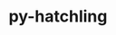---
title: "py-hatchling"
layout: cache
categories: [package, develop-2023-05-14]
meta: {"versions": ["1.14.0"], "compilers": ["gcc@=11.1.0", "gcc@=11.3.0", "gcc@=7.3.1", "gcc@=7.5.0"], "oss": ["amzn2", "ubuntu18.04", "ubuntu20.04", "ubuntu22.04"], "platforms": ["linux"], "targets": ["aarch64", "neoverse_n1", "ppc64le", "x86_64_v3"], "stacks": ["aws-isc", "aws-isc-aarch64", "data-vis-sdk", "e4s", "e4s-power", "ml-linux-x86_64-cpu", "ml-linux-x86_64-cuda", "ml-linux-x86_64-rocm", "radiuss", "root"], "num_specs": 17, "num_specs_by_stack": {"aws-isc": 1, "root": 17, "ml-linux-x86_64-rocm": 1, "ml-linux-x86_64-cpu": 1, "ml-linux-x86_64-cuda": 1, "e4s-power": 3, "aws-isc-aarch64": 2, "e4s": 4, "data-vis-sdk": 4, "radiuss": 2}}
spec_details: [{"hash": "defgexgsltsjqx6mtrw4kx22cs37bteo", "compiler": "gcc@=7.3.1", "versions": ["1.14.0"], "os": "amzn2", "platform": "linux", "target": "x86_64_v3", "variants": ["build_system=python_pip"], "stacks": ["aws-isc", "root"], "size": "-", "tarball": "https://binaries.spack.io/releases/develop-2023-05-14/build_cache/linux-amzn2-x86_64_v3/gcc-7.3.1/py-hatchling-1.14.0/linux-amzn2-x86_64_v3-gcc-7.3.1-py-hatchling-1.14.0-defgexgsltsjqx6mtrw4kx22cs37bteo.spack"}, {"hash": "citfgde5jmkhoq7iyovqak3rxijlrruf", "compiler": "gcc@=11.3.0", "versions": ["1.14.0"], "os": "ubuntu22.04", "platform": "linux", "target": "x86_64_v3", "variants": ["build_system=python_pip"], "stacks": ["root", "ml-linux-x86_64-rocm", "ml-linux-x86_64-cpu", "ml-linux-x86_64-cuda"], "size": "-", "tarball": "https://binaries.spack.io/releases/develop-2023-05-14/build_cache/linux-ubuntu22.04-x86_64_v3/gcc-11.3.0/py-hatchling-1.14.0/linux-ubuntu22.04-x86_64_v3-gcc-11.3.0-py-hatchling-1.14.0-citfgde5jmkhoq7iyovqak3rxijlrruf.spack"}, {"hash": "hyrltxpqw5dk3iwtlprh2m7rtgssjxnf", "compiler": "gcc@=11.1.0", "versions": ["1.14.0"], "os": "ubuntu20.04", "platform": "linux", "target": "ppc64le", "variants": ["build_system=python_pip"], "stacks": ["e4s-power", "root"], "size": "-", "tarball": "https://binaries.spack.io/releases/develop-2023-05-14/build_cache/linux-ubuntu20.04-ppc64le/gcc-11.1.0/py-hatchling-1.14.0/linux-ubuntu20.04-ppc64le-gcc-11.1.0-py-hatchling-1.14.0-hyrltxpqw5dk3iwtlprh2m7rtgssjxnf.spack"}, {"hash": "i5qomoktf2gduhmhgknxf6hp5jmrt2vy", "compiler": "gcc@=7.3.1", "versions": ["1.14.0"], "os": "amzn2", "platform": "linux", "target": "aarch64", "variants": ["build_system=python_pip"], "stacks": ["aws-isc-aarch64", "root"], "size": "-", "tarball": "https://binaries.spack.io/releases/develop-2023-05-14/build_cache/linux-amzn2-aarch64/gcc-7.3.1/py-hatchling-1.14.0/linux-amzn2-aarch64-gcc-7.3.1-py-hatchling-1.14.0-i5qomoktf2gduhmhgknxf6hp5jmrt2vy.spack"}, {"hash": "deecgllfi3azqnrb7xbtxw4uew7gc6h6", "compiler": "gcc@=11.1.0", "versions": ["1.14.0"], "os": "ubuntu20.04", "platform": "linux", "target": "x86_64_v3", "variants": ["build_system=python_pip"], "stacks": ["e4s", "root"], "size": "-", "tarball": "https://binaries.spack.io/releases/develop-2023-05-14/build_cache/linux-ubuntu20.04-x86_64_v3/gcc-11.1.0/py-hatchling-1.14.0/linux-ubuntu20.04-x86_64_v3-gcc-11.1.0-py-hatchling-1.14.0-deecgllfi3azqnrb7xbtxw4uew7gc6h6.spack"}, {"hash": "ryh3ys4rurizlkfccdawcphvsxxkk26p", "compiler": "gcc@=7.3.1", "versions": ["1.14.0"], "os": "amzn2", "platform": "linux", "target": "neoverse_n1", "variants": ["build_system=python_pip"], "stacks": ["aws-isc-aarch64", "root"], "size": "-", "tarball": "https://binaries.spack.io/releases/develop-2023-05-14/build_cache/linux-amzn2-neoverse_n1/gcc-7.3.1/py-hatchling-1.14.0/linux-amzn2-neoverse_n1-gcc-7.3.1-py-hatchling-1.14.0-ryh3ys4rurizlkfccdawcphvsxxkk26p.spack"}, {"hash": "vfbpdbaopxw5kc42lgwowb5eaauogusb", "compiler": "gcc@=11.1.0", "versions": ["1.14.0"], "os": "ubuntu20.04", "platform": "linux", "target": "x86_64_v3", "variants": ["build_system=python_pip"], "stacks": ["root", "data-vis-sdk"], "size": "-", "tarball": "https://binaries.spack.io/releases/develop-2023-05-14/build_cache/linux-ubuntu20.04-x86_64_v3/gcc-11.1.0/py-hatchling-1.14.0/linux-ubuntu20.04-x86_64_v3-gcc-11.1.0-py-hatchling-1.14.0-vfbpdbaopxw5kc42lgwowb5eaauogusb.spack"}, {"hash": "7wjexgrjsqhcc43s3ljxrvhbo5j6u7g2", "compiler": "gcc@=11.1.0", "versions": ["1.14.0"], "os": "ubuntu20.04", "platform": "linux", "target": "x86_64_v3", "variants": ["build_system=python_pip"], "stacks": ["e4s", "root"], "size": "-", "tarball": "https://binaries.spack.io/releases/develop-2023-05-14/build_cache/linux-ubuntu20.04-x86_64_v3/gcc-11.1.0/py-hatchling-1.14.0/linux-ubuntu20.04-x86_64_v3-gcc-11.1.0-py-hatchling-1.14.0-7wjexgrjsqhcc43s3ljxrvhbo5j6u7g2.spack"}, {"hash": "zffu4e6cbfdhhp7mka7kezvlskdohuxi", "compiler": "gcc@=11.1.0", "versions": ["1.14.0"], "os": "ubuntu20.04", "platform": "linux", "target": "x86_64_v3", "variants": ["build_system=python_pip"], "stacks": ["root", "data-vis-sdk"], "size": "-", "tarball": "https://binaries.spack.io/releases/develop-2023-05-14/build_cache/linux-ubuntu20.04-x86_64_v3/gcc-11.1.0/py-hatchling-1.14.0/linux-ubuntu20.04-x86_64_v3-gcc-11.1.0-py-hatchling-1.14.0-zffu4e6cbfdhhp7mka7kezvlskdohuxi.spack"}, {"hash": "3s22fnfhdpttdo4mu5gdlgg4vvebjvm6", "compiler": "gcc@=11.1.0", "versions": ["1.14.0"], "os": "ubuntu20.04", "platform": "linux", "target": "ppc64le", "variants": ["build_system=python_pip"], "stacks": ["e4s-power", "root"], "size": "-", "tarball": "https://binaries.spack.io/releases/develop-2023-05-14/build_cache/linux-ubuntu20.04-ppc64le/gcc-11.1.0/py-hatchling-1.14.0/linux-ubuntu20.04-ppc64le-gcc-11.1.0-py-hatchling-1.14.0-3s22fnfhdpttdo4mu5gdlgg4vvebjvm6.spack"}, {"hash": "j7zd5c2q4lp3s3izorqn2oeygaqt6xoc", "compiler": "gcc@=11.1.0", "versions": ["1.14.0"], "os": "ubuntu20.04", "platform": "linux", "target": "x86_64_v3", "variants": ["build_system=python_pip"], "stacks": ["e4s", "root"], "size": "-", "tarball": "https://binaries.spack.io/releases/develop-2023-05-14/build_cache/linux-ubuntu20.04-x86_64_v3/gcc-11.1.0/py-hatchling-1.14.0/linux-ubuntu20.04-x86_64_v3-gcc-11.1.0-py-hatchling-1.14.0-j7zd5c2q4lp3s3izorqn2oeygaqt6xoc.spack"}, {"hash": "iswp4p2tdznfyv7yhsqyuzreafupgfrw", "compiler": "gcc@=7.5.0", "versions": ["1.14.0"], "os": "ubuntu18.04", "platform": "linux", "target": "x86_64_v3", "variants": ["build_system=python_pip"], "stacks": ["root", "radiuss"], "size": "-", "tarball": "https://binaries.spack.io/releases/develop-2023-05-14/build_cache/linux-ubuntu18.04-x86_64_v3/gcc-7.5.0/py-hatchling-1.14.0/linux-ubuntu18.04-x86_64_v3-gcc-7.5.0-py-hatchling-1.14.0-iswp4p2tdznfyv7yhsqyuzreafupgfrw.spack"}, {"hash": "yfosmdy4hsqwadapamryszavqhzxh7tv", "compiler": "gcc@=11.1.0", "versions": ["1.14.0"], "os": "ubuntu20.04", "platform": "linux", "target": "x86_64_v3", "variants": ["build_system=python_pip"], "stacks": ["e4s", "root"], "size": "-", "tarball": "https://binaries.spack.io/releases/develop-2023-05-14/build_cache/linux-ubuntu20.04-x86_64_v3/gcc-11.1.0/py-hatchling-1.14.0/linux-ubuntu20.04-x86_64_v3-gcc-11.1.0-py-hatchling-1.14.0-yfosmdy4hsqwadapamryszavqhzxh7tv.spack"}, {"hash": "m2gfrxtamje6jvlrbzp5cynmaqhnnhk5", "compiler": "gcc@=11.1.0", "versions": ["1.14.0"], "os": "ubuntu20.04", "platform": "linux", "target": "x86_64_v3", "variants": ["build_system=python_pip"], "stacks": ["root", "data-vis-sdk"], "size": "-", "tarball": "https://binaries.spack.io/releases/develop-2023-05-14/build_cache/linux-ubuntu20.04-x86_64_v3/gcc-11.1.0/py-hatchling-1.14.0/linux-ubuntu20.04-x86_64_v3-gcc-11.1.0-py-hatchling-1.14.0-m2gfrxtamje6jvlrbzp5cynmaqhnnhk5.spack"}, {"hash": "g6xblmjvhpfrvzo6tuneezmrnlufdyhj", "compiler": "gcc@=11.1.0", "versions": ["1.14.0"], "os": "ubuntu20.04", "platform": "linux", "target": "ppc64le", "variants": ["build_system=python_pip"], "stacks": ["e4s-power", "root"], "size": "-", "tarball": "https://binaries.spack.io/releases/develop-2023-05-14/build_cache/linux-ubuntu20.04-ppc64le/gcc-11.1.0/py-hatchling-1.14.0/linux-ubuntu20.04-ppc64le-gcc-11.1.0-py-hatchling-1.14.0-g6xblmjvhpfrvzo6tuneezmrnlufdyhj.spack"}, {"hash": "tfu2yhfjxhqlxmlnurfkqpar7bpydfbh", "compiler": "gcc@=11.1.0", "versions": ["1.14.0"], "os": "ubuntu20.04", "platform": "linux", "target": "x86_64_v3", "variants": ["build_system=python_pip"], "stacks": ["root", "data-vis-sdk"], "size": "-", "tarball": "https://binaries.spack.io/releases/develop-2023-05-14/build_cache/linux-ubuntu20.04-x86_64_v3/gcc-11.1.0/py-hatchling-1.14.0/linux-ubuntu20.04-x86_64_v3-gcc-11.1.0-py-hatchling-1.14.0-tfu2yhfjxhqlxmlnurfkqpar7bpydfbh.spack"}, {"hash": "mz7znrtb27m3zq62yqwr5rjalgqklpur", "compiler": "gcc@=7.5.0", "versions": ["1.14.0"], "os": "ubuntu18.04", "platform": "linux", "target": "x86_64_v3", "variants": ["build_system=python_pip"], "stacks": ["root", "radiuss"], "size": "-", "tarball": "https://binaries.spack.io/releases/develop-2023-05-14/build_cache/linux-ubuntu18.04-x86_64_v3/gcc-7.5.0/py-hatchling-1.14.0/linux-ubuntu18.04-x86_64_v3-gcc-7.5.0-py-hatchling-1.14.0-mz7znrtb27m3zq62yqwr5rjalgqklpur.spack"}]
---